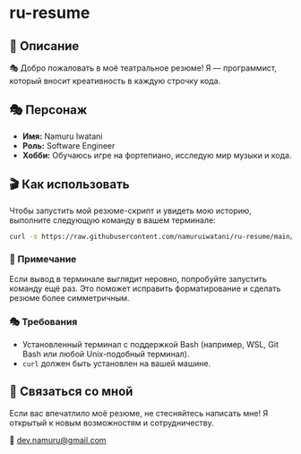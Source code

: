 # ru-resume

## 🌟 Описание

🎭 Добро пожаловать в моё театральное резюме! Я — программист, который вносит креативность в каждую строчку кода.

## 🎭 Персонаж

- **Имя:** Namuru Iwatani  
- **Роль:** Software Engineer  
- **Хобби:** Обучаюсь игре на фортепиано, исследую мир музыки и кода.  

## 🎬 Как использовать

Чтобы запустить мой резюме-скрипт и увидеть мою историю, выполните следующую команду в вашем терминале:

```bash
curl -s https://raw.githubusercontent.com/namuruiwatani/ru-resume/main/resume.sh | bash
```

### 📌 Примечание
Если вывод в терминале выглядит неровно, попробуйте запустить команду ещё раз. Это поможет исправить форматирование и сделать резюме более симметричным.

### 🎭 Требования

- Установленный терминал с поддержкой Bash (например, WSL, Git Bash или любой Unix-подобный терминал).
- `curl` должен быть установлен на вашей машине.

## 💌 Связаться со мной

Если вас впечатлило моё резюме, не стесняйтесь написать мне! Я открытый к новым возможностям и сотрудничеству.

📧 [dev.namuru@gmail.com](mailto:dev.namuru@gmail.com)

